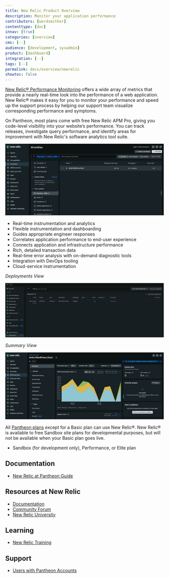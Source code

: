 ```yaml
---
title: New Relic Product Overview
description: Monitor your application performance
contributors: [wordsmither]
contenttype: [doc]
innav: [true]
categories: [overview]
cms: [--]
audience: [development, sysadmin]
product: [dashboard]
integration: [--]
tags: [--]
permalink: docs/overview/newrelic
showtoc: false
---
```


<TabList>

<Tab title="Overview" id="overview" active={true}>

[New Relic® Performance Monitoring](https://newrelic.com/) offers a wide array of metrics that provide a nearly real-time look into the performance of a web application. New Relic® makes it easy for you to monitor your performance and speed up the support process by helping our support team visualize corresponding performance and symptoms.

On Pantheon, most plans come with free New Relic APM Pro, giving you code-level visibility into your website’s performance. You can track releases, investigate query performance, and identify areas for improvement with New Relic's software analytics tool suite.

![New Relic](../images/integrations/newrelic/new-relic-get-started.png)


</Tab>

<Tab title="Features" id="features">

* Real-time instrumentation and analytics
* Flexible instrumentation and dashboarding
* Guides appropriate engineer responses
* Correlates application performance to end-user experience
* Connects application and infrastructure performance
* Rich, detailed transaction data
* Real-time error analysis with on-demand diagnostic tools
* Integration with DevOps tooling
* Cloud-service instrumentation

*Deployments View*

![View Deployments](../images/integrations/newrelic/deploy_tab.png)

*Summary View*

![Summary view](../images/integrations/newrelic/new-relic-summary.png)

</Tab>

<Tab title="Requirements" id="requirements">

All [Pantheon plans](https://pantheon.io/plans/pricing) except for a Basic plan can use New Relic®. New Relic® is available to free Sandbox site plans for developmental purposes, but will not be available when your Basic plan goes live.

* Sandbox (for development only), Performance, or Elite plan

</Tab>

<Tab title="Resources" id="resources">

## Documentation

* [New Relic at Pantheon Guide](/guides/new-relic)

## Resources at New Relic

* [Documentation](https://docs.newrelic.com/)
* [Community Forum](https://forum.newrelic.com/s/)
* [New Relic University](https://learn.newrelic.com/)

## Learning

* [New Relic Training](https://learning.pantheon.io/new-relic-training)

## Support

* [Users with Pantheon Accounts](https://dashboard.pantheon.io/workspace/support)

</Tab>

</TabList>